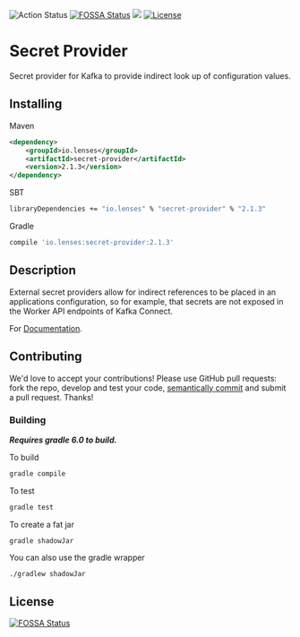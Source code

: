 ![Action Status](https://github.com/lensesio/secret-provider/workflows/CI/badge.svg)
[![FOSSA Status](https://app.fossa.com/api/projects/git%2Bgithub.com%2Flensesio%2Fsecret-provider.svg?type=shield)](https://app.fossa.com/projects/git%2Bgithub.com%2Flensesio%2Fsecret-provider?ref=badge_shield)
[<img src="https://img.shields.io/badge/docs--orange.svg?"/>](https://docs.lenses.io/4.0/integrations/connectors/secret-providers/)
[![License](https://img.shields.io/badge/License-Apache%202.0-blue.svg)](https://opensource.org/licenses/Apache-2.0)

# Secret Provider

Secret provider for Kafka to provide indirect look up of configuration values.


## Installing

Maven
```xml
<dependency>
	<groupId>io.lenses</groupId>
	<artifactId>secret-provider</artifactId>
	<version>2.1.3</version>
</dependency>
```

SBT
```bash
libraryDependencies += "io.lenses" % "secret-provider" % "2.1.3"
```

Gradle
```bash
compile 'io.lenses:secret-provider:2.1.3'
```

## Description

External secret providers allow for indirect references to be placed in an
applications configuration, so for example, that secrets are not exposed in the
Worker API endpoints of Kafka Connect.

For [Documentation](https://docs.lenses.io/4.0/integrations/connectors/secret-providers/).


## Contributing

We'd love to accept your contributions! Please use GitHub pull requests: fork
the repo, develop and test your code,
[semantically commit](http://karma-runner.github.io/1.0/dev/git-commit-msg.html)
and submit a pull request. Thanks!

### Building

***Requires gradle 6.0 to build.***

To build

```bash
gradle compile
```

To test

```bash
gradle test
```

To create a fat jar

```bash
gradle shadowJar
```

You can also use the gradle wrapper

```
./gradlew shadowJar
```


## License
[![FOSSA Status](https://app.fossa.com/api/projects/git%2Bgithub.com%2Flensesio%2Fsecret-provider.svg?type=large)](https://app.fossa.com/projects/git%2Bgithub.com%2Flensesio%2Fsecret-provider?ref=badge_large)